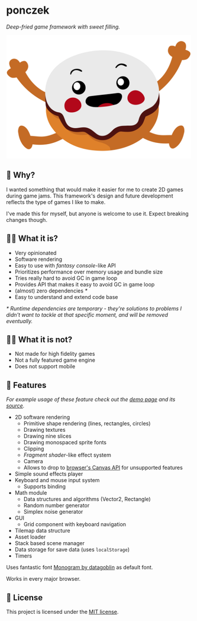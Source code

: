# ponczek
*Deep-fried game framework with sweet filling.*

<img src="./resources/logo.svg" alt="Project logo" width="500">

## 🤔 Why?
I wanted something that would make it easier for me to create 2D games during game jams. This framework's design and future development reflects the type of games I like to make.

I've made this for myself, but anyone is welcome to use it. Expect breaking changes though.

## 👩‍💻 What it is?
- Very opinionated
- Software rendering
- Easy to use with *fantasy console*-like API
- Prioritizes performance over memory usage and bundle size
- Tries really hard to avoid GC in game loop
- Provides API that makes it easy to avoid GC in game loop
- (almost) zero dependencies _*_
- Easy to understand and extend code base

_* Runtime dependencies are temporary - they're solutions to problems I didn't want to tackle at that specific moment, and will be removed eventually._

## 🙅‍♀️ What it is not?
- Not made for high fidelity games
- Not a fully featured game engine
- Does not support mobile

## 🍩 Features
*For example usage of these feature check out the [demo page](https://deseteral.github.io/ponczek) and its [source](/Deseteral/ponczek/tree/main/examples).*

- 2D software rendering
  - Primitive shape rendering (lines, rectangles, circles)
  - Drawing textures
  - Drawing nine slices
  - Drawing monospaced sprite fonts
  - Clipping
  - *Fragment shader*-like effect system
  - Camera
  - Allows to drop to [browser's Canvas API](https://developer.mozilla.org/en-US/docs/Web/API/Canvas_API) for unsupported features
- Simple sound effects player
- Keyboard and mouse input system
  - Supports binding
- Math module
  - Data structures and algorithms (Vector2, Rectangle)
  - Random number generator
  - Simplex noise generator
- GUI
  - Grid component with keyboard navigation
- Tilemap data structure
- Asset loader
- Stack based scene manager
- Data storage for save data (uses `localStorage`)
- Timers

Uses fantastic font [Monogram by datagoblin](https://datagoblin.itch.io/monogram) as default font.

Works in every major browser.

## 📝 License
This project is licensed under the [MIT license](LICENSE).
